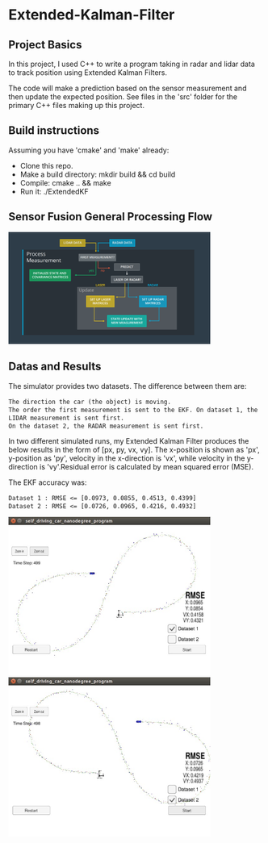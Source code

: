 # Extended-Kalman-Filter

## Project Basics

In this project, I used C++ to write a program taking in radar and lidar data to track position using Extended Kalman 
Filters.

The code will make a prediction based on the sensor measurement and then update the expected position. See files in the 
'src' folder for the primary C++ files making up this project.

## Build instructions

Assuming you have 'cmake' and 'make' already:

* Clone this repo.
* Make a build directory: mkdir build && cd build
* Compile: cmake .. && make
* Run it: ./ExtendedKF

## Sensor Fusion General Processing Flow

<img src="./Images/Map.png" width="400px">

## Datas and Results

The simulator provides two datasets. The difference between them are:

    The direction the car (the object) is moving.
    The order the first measurement is sent to the EKF. On dataset 1, the LIDAR measurement is sent first. 
    On the dataset 2, the RADAR measurement is sent first.
    
In two different simulated runs, my Extended Kalman Filter produces the below results in the form of [px, py, vx, vy]. The x-position is shown as 'px', 
y-position as 'py', velocity in the x-direction is 'vx', while velocity in the y-direction is 'vy'.Residual error is 
calculated by mean squared error (MSE).

The EKF accuracy was:

    Dataset 1 : RMSE <= [0.0973, 0.0855, 0.4513, 0.4399]
    Dataset 2 : RMSE <= [0.0726, 0.0965, 0.4216, 0.4932]

<img src="./Images/Dataset1.jpg" width="400px">  <img src="./Images/Dataset2.jpg" width="400px">



    

